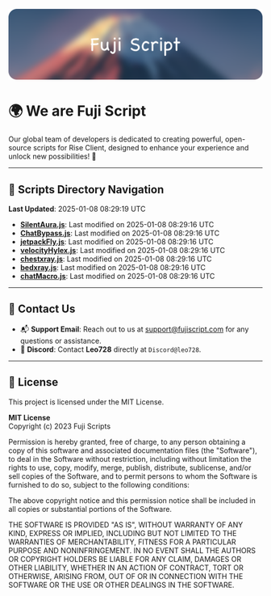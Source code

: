 ![Banner](.github/b.webp)

# 🌍 **We are Fuji Script**

Our global team of developers is dedicated to creating powerful, open-source scripts for Rise Client, designed to enhance your experience and unlock new possibilities! 🌟

---
<!-- SCRIPTS_NAVIGATION_START -->
## 📂 **Scripts Directory Navigation**

**Last Updated**: 2025-01-08 08:29:19 UTC

- **[SilentAura.js](scripts/SilentAura.js)**: Last modified on 2025-01-08 08:29:16 UTC
- **[ChatBypass.js](scripts/ChatBypass.js)**: Last modified on 2025-01-08 08:29:16 UTC
- **[jetpackFly.js](scripts/jetpackFly.js)**: Last modified on 2025-01-08 08:29:16 UTC
- **[velocityHylex.js](scripts/velocityHylex.js)**: Last modified on 2025-01-08 08:29:16 UTC
- **[chestxray.js](scripts/chestxray.js)**: Last modified on 2025-01-08 08:29:16 UTC
- **[bedxray.js](scripts/bedxray.js)**: Last modified on 2025-01-08 08:29:16 UTC
- **[chatMacro.js](scripts/chatMacro.js)**: Last modified on 2025-01-08 08:29:16 UTC

<!-- SCRIPTS_NAVIGATION_END -->

---

## 💬 **Contact Us**  
- 📬 **Support Email**: Reach out to us at [support@fujiscript.com](mailto:support@fujiscript.com) for any questions or assistance.  
- 💬 **Discord**: Contact **Leo728** directly at `Discord@leo728`.

---

## 📜 **License**

This project is licensed under the MIT License.  

**MIT License**  
Copyright (c) 2023 Fuji Scripts  

Permission is hereby granted, free of charge, to any person obtaining a copy of this software and associated documentation files (the "Software"), to deal in the Software without restriction, including without limitation the rights to use, copy, modify, merge, publish, distribute, sublicense, and/or sell copies of the Software, and to permit persons to whom the Software is furnished to do so, subject to the following conditions:  

The above copyright notice and this permission notice shall be included in all copies or substantial portions of the Software.  

THE SOFTWARE IS PROVIDED "AS IS", WITHOUT WARRANTY OF ANY KIND, EXPRESS OR IMPLIED, INCLUDING BUT NOT LIMITED TO THE WARRANTIES OF MERCHANTABILITY, FITNESS FOR A PARTICULAR PURPOSE AND NONINFRINGEMENT. IN NO EVENT SHALL THE AUTHORS OR COPYRIGHT HOLDERS BE LIABLE FOR ANY CLAIM, DAMAGES OR OTHER LIABILITY, WHETHER IN AN ACTION OF CONTRACT, TORT OR OTHERWISE, ARISING FROM, OUT OF OR IN CONNECTION WITH THE SOFTWARE OR THE USE OR OTHER DEALINGS IN THE SOFTWARE.  
